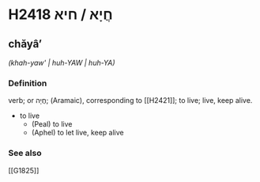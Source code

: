 # H2418 חֲיָא / חיא

## chăyâʼ

_(khah-yaw' | huh-YAW | huh-YA)_

### Definition

verb; or חֲיָה; (Aramaic), corresponding to [[H2421]]; to live; live, keep alive.

- to live
    - (Peal) to live
    - (Aphel) to let live, keep alive
### See also

[[G1825]]

